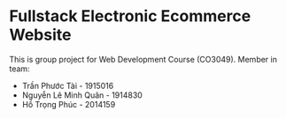 # Fullstack Electronic Ecommerce Website
This is group project for Web Development Course (CO3049). Member in team:
- Trần Phước Tài - 1915016
- Nguyễn Lê Minh Quân - 1914830
- Hồ Trọng Phúc - 2014159
